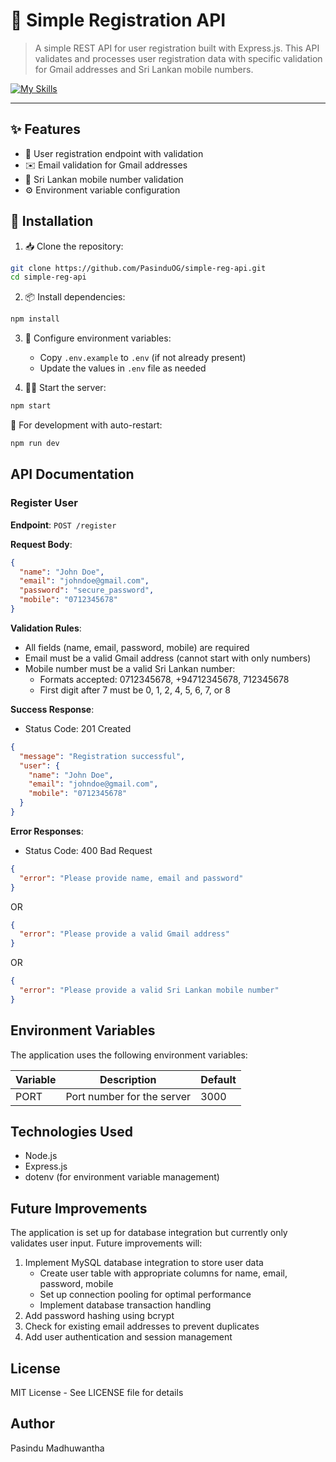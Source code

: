 # 🚀 Simple Registration API

> A simple REST API for user registration built with Express.js. This API validates and processes user registration data with specific validation for Gmail addresses and Sri Lankan mobile numbers.

<div align="start">
  
[![My Skills](https://skillicons.dev/icons?i=nodejs,express,mysql&perline=12)](https://skillicons.dev)

</div>

---

## ✨ Features

- 📝 User registration endpoint with validation
- ✉️ Email validation for Gmail addresses
- 📱 Sri Lankan mobile number validation
- ⚙️ Environment variable configuration

## 🔧 Installation

1. 📥 Clone the repository:
```bash
git clone https://github.com/PasinduOG/simple-reg-api.git
cd simple-reg-api
```

2. 📦 Install dependencies:
```bash
npm install
```

3. 🔑 Configure environment variables:
   - Copy `.env.example` to `.env` (if not already present)
   - Update the values in `.env` file as needed

4. 🏃‍♂️ Start the server:
```bash
npm start
```

🔄 For development with auto-restart:
```bash
npm run dev
```

## API Documentation

### Register User

**Endpoint**: `POST /register`

**Request Body**:
```json
{
  "name": "John Doe",
  "email": "johndoe@gmail.com",
  "password": "secure_password",
  "mobile": "0712345678"
}
```

**Validation Rules**:
- All fields (name, email, password, mobile) are required
- Email must be a valid Gmail address (cannot start with only numbers)
- Mobile number must be a valid Sri Lankan number:
  - Formats accepted: 0712345678, +94712345678, 712345678
  - First digit after 7 must be 0, 1, 2, 4, 5, 6, 7, or 8

**Success Response**:
- Status Code: 201 Created
```json
{
  "message": "Registration successful",
  "user": {
    "name": "John Doe",
    "email": "johndoe@gmail.com",
    "mobile": "0712345678"
  }
}
```

**Error Responses**:
- Status Code: 400 Bad Request
```json
{
  "error": "Please provide name, email and password"
}
```
OR
```json
{
  "error": "Please provide a valid Gmail address"
}
```
OR
```json
{
  "error": "Please provide a valid Sri Lankan mobile number"
}
```

## Environment Variables

The application uses the following environment variables:

| Variable | Description | Default |
|----------|-------------|---------|
| PORT | Port number for the server | 3000 |

## Technologies Used

- Node.js
- Express.js
- dotenv (for environment variable management)

## Future Improvements

The application is set up for database integration but currently only validates user input. Future improvements will:

1. Implement MySQL database integration to store user data
   - Create user table with appropriate columns for name, email, password, mobile
   - Set up connection pooling for optimal performance
   - Implement database transaction handling
2. Add password hashing using bcrypt
3. Check for existing email addresses to prevent duplicates
4. Add user authentication and session management

## License

MIT License - See LICENSE file for details

## Author

Pasindu Madhuwantha
````
